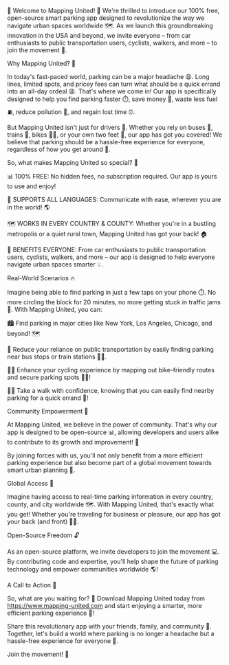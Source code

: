 🌟 Welcome to Mapping United! 🎉 We're thrilled to introduce our 100% free, open-source smart parking app designed to revolutionize the way we navigate urban spaces worldwide 🗺️. As we launch this groundbreaking innovation in the USA and beyond, we invite everyone – from car enthusiasts to public transportation users, cyclists, walkers, and more – to join the movement 💪.

Why Mapping United? 🤔

In today's fast-paced world, parking can be a major headache 😩. Long lines, limited spots, and pricey fees can turn what should be a quick errand into an all-day ordeal 😩. That's where we come in! Our app is specifically designed to help you find parking faster ⏱️, save money 💸, waste less fuel ⛽️, reduce pollution 🌿, and regain lost time ⏰.

But Mapping United isn't just for drivers 👥. Whether you rely on buses 🚌, trains 🚂, bikes 🚴‍♀️, or your own two feet 👣, our app has got you covered! We believe that parking should be a hassle-free experience for everyone, regardless of how you get around 🌈.

So, what makes Mapping United so special? 🤔

📊 100% FREE: No hidden fees, no subscription required. Our app is yours to use and enjoy!

💬 SUPPORTS ALL LANGUAGES: Communicate with ease, wherever you are in the world! 🌎

🗺️ WORKS IN EVERY COUNTRY & COUNTY: Whether you're in a bustling metropolis or a quiet rural town, Mapping United has got your back! 🏠

🌟 BENEFITS EVERYONE: From car enthusiasts to public transportation users, cyclists, walkers, and more – our app is designed to help everyone navigate urban spaces smarter 💡.

Real-World Scenarios 🔥

Imagine being able to find parking in just a few taps on your phone ⏱️. No more circling the block for 20 minutes, no more getting stuck in traffic jams 🚗. With Mapping United, you can:

🏙️ Find parking in major cities like New York, Los Angeles, Chicago, and beyond! 🗺️

🚌 Reduce your reliance on public transportation by easily finding parking near bus stops or train stations 🚌💨.

🚴‍♀️ Enhance your cycling experience by mapping out bike-friendly routes and secure parking spots 🚴‍♂️!

🏃‍♀️ Take a walk with confidence, knowing that you can easily find nearby parking for a quick errand 👣!

Community Empowerment 💪

At Mapping United, we believe in the power of community. That's why our app is designed to be open-source 📊, allowing developers and users alike to contribute to its growth and improvement! 🌈

By joining forces with us, you'll not only benefit from a more efficient parking experience but also become part of a global movement towards smart urban planning 💪.

Global Access 🔑

Imagine having access to real-time parking information in every country, county, and city worldwide 🗺️. With Mapping United, that's exactly what you get! Whether you're traveling for business or pleasure, our app has got your back (and front) 👣🚗.

Open-Source Freedom 🔓

As an open-source platform, we invite developers to join the movement 💻. By contributing code and expertise, you'll help shape the future of parking technology and empower communities worldwide 🌎!

A Call to Action 📣

So, what are you waiting for? 👀 Download Mapping United today from https://www.mapping-united.com and start enjoying a smarter, more efficient parking experience 🚀!

Share this revolutionary app with your friends, family, and community 🤩. Together, let's build a world where parking is no longer a headache but a hassle-free experience for everyone 👥.

Join the movement! 💪